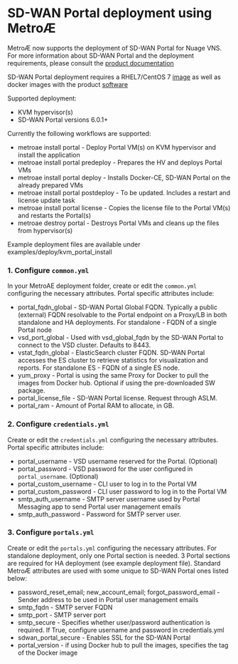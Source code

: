 # SD-WAN Portal deployment using Metro&#198;
Metro&#198; now supports the deployment of SD-WAN Portal for Nuage VNS. For more information about SD-WAN Portal and the deployment requirements, please consult the [product documentation](https://nokia.sharepoint.com/sites/vnsportal)

SD-WAN Portal deployment requires a RHEL7/CentOS 7 [image](https://cloud.centos.org/centos/7/images/CentOS-7-x86_64-GenericCloud-1901.qcow2) as well as docker images with the product [software](http://nuage-ps-delivery.lab.llama2.cloud/delivery/nuage-portal/)

Supported deployment:

* KVM hypervisor(s)
* SD-WAN Portal versions 6.0.1+


Currently the following workflows are supported:

* metroae install portal - Deploy Portal VM(s) on KVM hypervisor and install the application
* metroae install portal predeploy - Prepares the HV and deploys Portal VMs
* metroae install portal deploy - Installs Docker-CE, SD-WAN Portal on the already prepared VMs
* metroae install portal postdeploy - To be updated. Includes a restart and license update task
* metroae install portal license - Copies the license file to the Portal VM(s) and restarts the Portal(s)
* metroae destroy portal - Destroys Portal VMs and cleans up the files from hypervisor(s)

Example deployment files are available under examples/deploy/kvm_portal_install

### 1. Configure `common.yml`
  In your MetroAE deployment folder, create or edit the `common.yml` configuring the necessary attributes.
  Portal specific attributes include:
  * portal_fqdn_global - SD-WAN Portal Global FQDN. Typically a public (external) FQDN resolvable to the Portal endpoint on a Proxy/LB in both standalone and HA deployments. For standalone - FQDN of a single Portal node
  * vsd_port_global - Used with vsd_global_fqdn by the SD-WAN Portal to connect to the VSD cluster. Defaults to 8443. 
  * vstat_fqdn_global - ElasticSearch cluster FQDN. SD-WAN Portal accesses the ES cluster to retrieve statistics for visualization and reports. For standalone ES - FQDN of a single ES node.
  * yum_proxy - Portal is using the same Proxy for Docker to pull the images from Docker hub. Optional if using the pre-downloaded SW package.
  * portal_license_file - SD-WAN Portal license. Request through ASLM.
  * portal_ram - Amount of Portal RAM to allocate, in GB.

### 2. Configure `credentials.yml`  
  Create or edit the `credentials.yml` configuring the necessary attributes.
  Portal specific attributes include: 
  * portal_username - VSD username reserved for the Portal. (Optional)
  * portal_password - VSD password for the user configured in `portal_username`. (Optional)
  * portal_custom_username - CLI user to log in to the Portal VM
  * portal_custom_password - CLI user password to log in to the Portal VM
  * smtp_auth_username - SMTP server username used by Portal Messaging app to send Portal user management emails
  * smtp_auth_password - Password for SMTP server user.
  
### 3. Configure `portals.yml`
  Create or edit the `portals.yml` configuring the necessary attributes. For standalone deployment, only one Portal section is needed. 3 Portal sections are required for HA deployment (see example deployment file). Standard Metro&#198; attributes are used with some unique to SD-WAN Portal ones listed below:
  * password_reset_email; new_account_email; forgot_password_email - Sender address to be used in Portal user management emails
  * smtp_fqdn - SMTP server FQDN
  * smtp_port - SMTP server port
  * smtp_secure - Specifies whether user/password authentication is required. If True, configure username and password in credentials.yml
  * sdwan_portal_secure - Enables SSL for the SD-WAN Portal
  * portal_version - if using Docker hub to pull the images, specifies the tag of the Docker image
